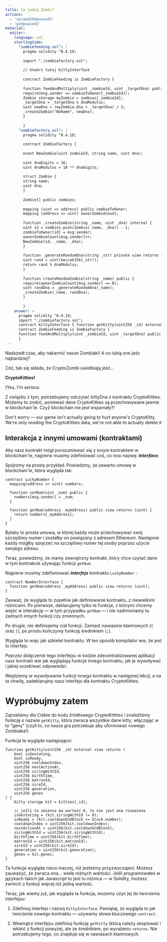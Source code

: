 ```yaml
---
title: Co jedzą Zombi?
actions:
  - 'sprawdźOdpowiedź'
  - 'podpowiedź'
material:
  editor:
    language: sol
    startingCode:
      "zombiefeeding.sol": |
        pragma solidity ^0.4.19;
        
        import "./zombiefactory.sol";
        
        // Utwórz tutaj KittyInterface 
        
        contract ZombieFeeding is ZombieFactory {
        
        function feedAndMultiply(uint _zombieId, uint _targetDna) public {
        require(msg.sender == zombieToOwner[_zombieId]);
        Zombie storage myZombie = zombies[_zombieId];
        _targetDna = _targetDna % dnaModulus;
        uint newDna = (myZombie.dna + _targetDna) / 2;
        _createZombie("NoName", newDna);
        }
        
        }
      "zombiefactory.sol": |
        pragma solidity ^0.4.19;
        
        contract ZombieFactory {
        
        event NewZombie(uint zombieId, string name, uint dna);
        
        uint dnaDigits = 16;
        uint dnaModulus = 10 ** dnaDigits;
        
        struct Zombie {
        string name;
        uint dna;
        }
        
        Zombie[] public zombies;
        
        mapping (uint => address) public zombieToOwner;
        mapping (address => uint) ownerZombieCount;
        
        function _createZombie(string _name, uint _dna) internal {
        uint id = zombies.push(Zombie(_name, _dna)) - 1;
        zombieToOwner[id] = msg.sender;
        ownerZombieCount[msg.sender]++;
        NewZombie(id, _name, _dna);
        }
        
        function _generateRandomDna(string _str) private view returns (uint) {
        uint rand = uint(keccak256(_str));
        return rand % dnaModulus;
        }
        
        function createRandomZombie(string _name) public {
        require(ownerZombieCount[msg.sender] == 0);
        uint randDna = _generateRandomDna(_name);
        _createZombie(_name, randDna);
        }
        
        }
    answer: >
      pragma solidity ^0.4.19;
      import "./zombiefactory.sol";
      contract KittyInterface { function getKitty(uint256 _id) external view returns ( bool isGestating, bool isReady, uint256 cooldownIndex, uint256 nextActionAt, uint256 siringWithId, uint256 birthTime, uint256 matronId, uint256 sireId, uint256 generation, uint256 genes ); }
      contract ZombieFeeding is ZombieFactory {
      function feedAndMultiply(uint _zombieId, uint _targetDna) public { require(msg.sender == zombieToOwner[_zombieId]); Zombie storage myZombie = zombies[_zombieId]; _targetDna = _targetDna % dnaModulus; uint newDna = (myZombie.dna + _targetDna) / 2; _createZombie("NoName", newDna); }
      }
---
```

Nadszedł czas, aby nakarmić nasze Zombiaki! A co lubią one jeśc najbardziej?

Cóż, tak się składa, że CryptoZombi uwielbiają jeść...

**CryptoKitties!** 

(Yes, I'm serious 

Z związku z tym, potrzebujemy odczytać kittyDna z kontraktu CryptoKitties. Możemy to zrobić, ponieważ dane CryptoKitties są przechowywane jawnie w blockchain'ie. Czyż blockchain nie jest wspaniały?!

Don't worry — our game isn't actually going to hurt anyone's CryptoKitty. We're only *reading* the CryptoKitties data, we're not able to actually delete it 

## Interakcja z innymi umowami (kontraktami)

Aby nasz kontrakt mógł porozumiewać się z innym kontraktem w blockchain'ie, najpierw musimy zdefiniować coś, co nosi nazwę: ***interface***.

Spójrzmy na prosty przykład. Powiedzmy, że zawarto umowę w blockchain'ie, która wygląda tak:

    contract LuckyNumber {
      mapping(address => uint) numbers;
    
      function setNum(uint _num) public {
        numbers[msg.sender] = _num;
      }
    
      function getNum(address _myAddress) public view returns (uint) {
        return numbers[_myAddress];
      }
    }
    

Byłaby to prosta umowa, w której każdy może przechowywać swój szczęśliwy numer i zostałby on powiązany z adresem Ethereum. Następnie każdy mógłby spojrzeć na szczęśliwy numer tej osoby poprzez użycie swojego adresu.

Teraz, powiedzmy, że mamy zewnętrzny kontrakt, który chce czytać dane w tym kontrakcie używając funkcji `getNum`.

Najpierw musimy zdefioniować ***interfejs*** kontraktu `LuckyNumber` :

    contract NumberInterface {
      function getNum(address _myAddress) public view returns (uint);
    }
    

Zauważ, że wygląda to zupełnie jak definiowanie kontraktu, z niewielkimi różnicami. Po pierwsze, deklarujemy tylko te funkcje, z którymi chcemy wejść w interakcję — w tym przypadku `getNum` — i nie nadmieniamy tu żadnych innych funkcji czy zmiennych.

Po drugie, nie definiujemy ciał funkcji. Zamiast nawiasów klamrowych (`{` oraz `}`), po prostu kończymy funkcję średnikiem (`;`).

Wygląda to więc jak szkielet kontraktu. W ten sposób kompilator wie, że jest to interfejs.

Poprzez dołączenie tego interfejsu w kodzie zdecentralizowanej aplikacji nasz kontrakt wie jak wyglądają funkcje innego kontraktu, jak je wywoływać i jakiej oczekiwać odpowiedzi.

Wejdziemy w wywoływanie funkcji innego kontraktu w następnej lekcji, a na ta chwilę, zadeklarujmy nasz interfejs dla kontraktu CryptoKitties.

# Wypróbujmy zatem

Zajrzeliśmy dla Ciebie do kodu źródłowego CryptoKittties i znaleźliśmy funkcję o nazwie `getKitty`, która zwraca wszystkie dane kitty, włączając w to "geny" (czyli to, co nasza gra potrzebuje aby uformować nowego Zombiaka!).

Funkcja ta wygląda następująco:

    function getKitty(uint256 _id) external view returns (
        bool isGestating,
        bool isReady,
        uint256 cooldownIndex,
        uint256 nextActionAt,
        uint256 siringWithId,
        uint256 birthTime,
        uint256 matronId,
        uint256 sireId,
        uint256 generation,
        uint256 genes
    ) {
        Kitty storage kit = kitties[_id];
    
        // jeśli ta zmienna ma wartość 0, to nie jest ona rozważana 
        isGestating = (kit.siringWithId != 0);
        isReady = (kit.cooldownEndBlock <= block.number);
        cooldownIndex = uint256(kit.cooldownIndex);
        nextActionAt = uint256(kit.cooldownEndBlock);
        siringWithId = uint256(kit.siringWithId);
        birthTime = uint256(kit.birthTime);
        matronId = uint256(kit.matronId);
        sireId = uint256(kit.sireId);
        generation = uint256(kit.generation);
        genes = kit.genes;
    }
    

Ta funkcja wygląda nieco inaczej, niż jesteśmy przyzwyczajeni. Możesz zauważyć, że zwraca ona... wiele różnych wartości. Jeśli programowałeś w językach takich jak Javascript to jest tu różnica — w Solidity, możesz zwrócić z funkcji więcej niż jedną wartość.

Teraz, jak wiemy już, jak wygląda ta funkcja, możemy użyć jej do tworzenia interfejsu:

1. Zdefiniuj interfejs i nazwij `KittyInterface`. Pamiętaj, że wygląda to jak tworzenie nowego kontraktu — uzywamy słowa kluczowego `contract`.

2. Wewnątrz interfejsu zdefiniuj funkcję `getKitty` (którą należy skopiować i wkleić z funkcji powyżej, ale ze średnikiem, po wyrażeniu `returns`. Nie potrzebujemy tego, co znajduje się w nawiasach klamrowych.